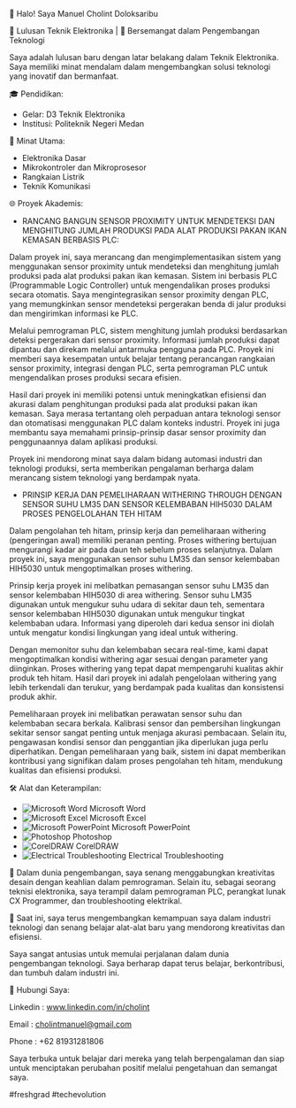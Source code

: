 👋 Halo! Saya Manuel Cholint Doloksaribu

🔌 Lulusan Teknik Elektronika | 🌱 Bersemangat dalam Pengembangan Teknologi

Saya adalah lulusan baru dengan latar belakang dalam Teknik Elektronika. Saya memiliki minat mendalam dalam mengembangkan solusi teknologi yang inovatif dan bermanfaat.

🎓 Pendidikan:
- Gelar: D3 Teknik Elektronika
- Institusi: Politeknik Negeri Medan

🔧 Minat Utama:
- Elektronika Dasar
- Mikrokontroler dan Mikroprosesor
- Rangkaian Listrik
- Teknik Komunikasi

🌐 Proyek Akademis:
- RANCANG BANGUN SENSOR PROXIMITY UNTUK MENDETEKSI DAN MENGHITUNG JUMLAH PRODUKSI PADA ALAT PRODUKSI PAKAN IKAN KEMASAN BERBASIS PLC:

Dalam proyek ini, saya merancang dan mengimplementasikan sistem yang menggunakan sensor proximity untuk mendeteksi dan menghitung jumlah produksi pada alat produksi pakan ikan kemasan. Sistem ini berbasis PLC (Programmable Logic Controller) untuk mengendalikan proses produksi secara otomatis. Saya mengintegrasikan sensor proximity dengan PLC, yang memungkinkan sensor mendeteksi pergerakan benda di jalur produksi dan mengirimkan informasi ke PLC.

Melalui pemrograman PLC, sistem menghitung jumlah produksi berdasarkan deteksi pergerakan dari sensor proximity. Informasi jumlah produksi dapat dipantau dan direkam melalui antarmuka pengguna pada PLC. Proyek ini memberi saya kesempatan untuk belajar tentang perancangan rangkaian sensor proximity, integrasi dengan PLC, serta pemrograman PLC untuk mengendalikan proses produksi secara efisien.

Hasil dari proyek ini memiliki potensi untuk meningkatkan efisiensi dan akurasi dalam penghitungan produksi pada alat produksi pakan ikan kemasan. Saya merasa tertantang oleh perpaduan antara teknologi sensor dan otomatisasi menggunakan PLC dalam konteks industri. Proyek ini juga membantu saya memahami prinsip-prinsip dasar sensor proximity dan penggunaannya dalam aplikasi produksi.

Proyek ini mendorong minat saya dalam bidang automasi industri dan teknologi produksi, serta memberikan pengalaman berharga dalam merancang sistem teknologi yang berdampak nyata.

- PRINSIP KERJA DAN PEMELIHARAAN WITHERING THROUGH DENGAN SENSOR SUHU LM35 DAN SENSOR KELEMBABAN HIH5030 DALAM PROSES PENGELOLAHAN TEH HITAM

Dalam pengolahan teh hitam, prinsip kerja dan pemeliharaan withering (pengeringan awal) memiliki peranan penting. Proses withering bertujuan mengurangi kadar air pada daun teh sebelum proses selanjutnya. Dalam proyek ini, saya menggunakan sensor suhu LM35 dan sensor kelembaban HIH5030 untuk mengoptimalkan proses withering.

Prinsip kerja proyek ini melibatkan pemasangan sensor suhu LM35 dan sensor kelembaban HIH5030 di area withering. Sensor suhu LM35 digunakan untuk mengukur suhu udara di sekitar daun teh, sementara sensor kelembaban HIH5030 digunakan untuk mengukur tingkat kelembaban udara. Informasi yang diperoleh dari kedua sensor ini diolah untuk mengatur kondisi lingkungan yang ideal untuk withering.

Dengan memonitor suhu dan kelembaban secara real-time, kami dapat mengoptimalkan kondisi withering agar sesuai dengan parameter yang diinginkan. Proses withering yang tepat dapat mempengaruhi kualitas akhir produk teh hitam. Hasil dari proyek ini adalah pengelolaan withering yang lebih terkendali dan terukur, yang berdampak pada kualitas dan konsistensi produk akhir.

Pemeliharaan proyek ini melibatkan perawatan sensor suhu dan kelembaban secara berkala. Kalibrasi sensor dan pembersihan lingkungan sekitar sensor sangat penting untuk menjaga akurasi pembacaan. Selain itu, pengawasan kondisi sensor dan penggantian jika diperlukan juga perlu diperhatikan. Dengan pemeliharaan yang baik, sistem ini dapat memberikan kontribusi yang signifikan dalam proses pengolahan teh hitam, mendukung kualitas dan efisiensi produksi.

🛠️ Alat dan Keterampilan:
- ![Microsoft Word](https://img.icons8.com/color/48/000000/microsoft-word-2019.png) Microsoft Word
- ![Microsoft Excel](https://img.icons8.com/color/48/000000/microsoft-excel-2019.png) Microsoft Excel
- ![Microsoft PowerPoint](https://img.icons8.com/color/48/000000/microsoft-powerpoint-2019.png) Microsoft PowerPoint
- ![Photoshop](https://img.icons8.com/color/48/000000/adobe-photoshop.png) Photoshop
- ![CorelDRAW](https://img.icons8.com/color/48/000000/coreldraw.png) CorelDRAW
- ![Electrical Troubleshooting](https://img.icons8.com/color/48/000000/electrical.png) Electrical Troubleshooting

🔧 Dalam dunia pengembangan, saya senang menggabungkan kreativitas desain dengan keahlian dalam pemrograman. Selain itu, sebagai seorang teknisi elektronika, saya terampil dalam pemrograman PLC, perangkat lunak CX Programmer, dan troubleshooting elektrikal.

🌱 Saat ini, saya terus mengembangkan kemampuan saya dalam industri teknologi dan senang belajar alat-alat baru yang mendorong kreativitas dan efisiensi.

Saya sangat antusias untuk memulai perjalanan dalam dunia pengembangan teknologi. Saya berharap dapat terus belajar, berkontribusi, dan tumbuh dalam industri ini.

📧 Hubungi Saya: 

Linkedin : www.linkedin.com/in/cholint

Email : cholintmanuel@gmail.com

Phone : +62 81931281806

Saya terbuka untuk belajar dari mereka yang telah berpengalaman dan siap untuk menciptakan perubahan positif melalui pengetahuan dan semangat saya.

#freshgrad #techevolution
